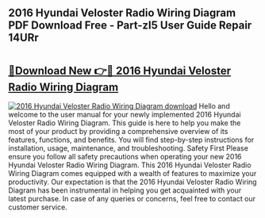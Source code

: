## 2016 Hyundai Veloster Radio Wiring Diagram PDF Download Free - Part-zI5 User Guide Repair 14URr

# <h2><a href="http://dfqhog.blite.top/?on=2016+Hyundai+Veloster+Radio+Wiring+Diagram">🔗Download New 👉🔴 2016 Hyundai Veloster Radio Wiring Diagram</a></h2>

[![2016 Hyundai Veloster Radio Wiring Diagram download](https://i.imgur.com/lujVjoI.png)](http://dfqhog.blite.top/?on=2016+Hyundai+Veloster+Radio+Wiring+Diagram)
Hello and welcome to the user manual for your newly implemented 2016 Hyundai Veloster Radio Wiring Diagram. This guide is here to help you make the most of your product by providing a comprehensive overview of its features, functions, and benefits. You will find step-by-step instructions for installation, usage, maintenance, and troubleshooting. Safety First Please ensure you follow all safety precautions when operating your new 2016 Hyundai Veloster Radio Wiring Diagram. This 2016 Hyundai Veloster Radio Wiring Diagram comes equipped with a wealth of features to maximize your productivity. Our expectation is that the 2016 Hyundai Veloster Radio Wiring Diagram has been instrumental in helping you get acquainted with your latest purchase. In case of any queries or concerns, feel free to contact our customer service.
